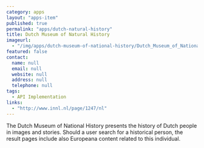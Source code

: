 ```yaml
---
category: apps
layout: "apps-item"
published: true
permalink: "apps/dutch-natural-history"
title: Dutch Museum of Natural History
imageurl: 
  - "/img/apps/dutch-museum-of-national-history/Dutch_Museum_of_National_History.jpg"
featured: false
contact: 
  name: null
  email: null
  website: null
  address: null
  telephone: null
tags: 
  - API Implementation
links: 
  - "http://www.innl.nl/page/1247/nl"
---
```


The Dutch Museum of National History presents the history of Dutch people in images and stories. Should a user search for a historical person, the result pages include also Europeana content related to this individual.